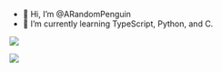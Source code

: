 - 👋 Hi, I’m @ARandomPenguin
- 🌱 I’m currently learning TypeScript, Python, and C.


![](https://github-readme-stats.vercel.app/api/top-langs/?username=ARandomPenguin&show_icons=true&theme=radical)



<img src="https://profile-counter.glitch.me/ar-jpeg/count.svg" />
<!---
ARandomPenguin/ARandomPenguin is a ✨ special ✨ repository because its `README.md` (this file) appears on your GitHub profile.
You can click the Preview link to take a look at your changes.
--->
